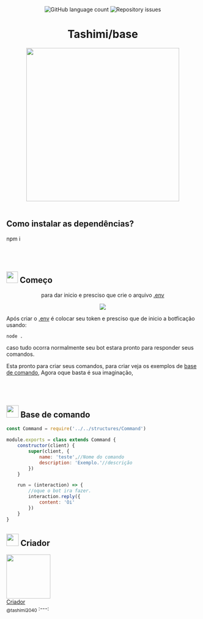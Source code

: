 <p align="center">
  <img alt="GitHub language count" src="https://img.shields.io/github/languages/count/whoisdon/CommunityStructure?color=%2304D361">
	
  <img alt="Repository issues" src="https://img.shields.io/github/languages/top/whoisdon/CommunityStructure">
</p>
<h1 align="center">Tashimi/base</h1>
<p align="center">

 <img src="https://github.com/Tashimi2040/BotV14/assets/132114580/997a1876-1fb3-43f3-9975-b6a7b3990c83.jpg" width="400"/>
 <br>
<br>

</p>
 
<h2>Como instalar as dependências?</h2>

<p>npm i</p>
<br>
<br>
<h2><img align="near" src="https://cdn.discordapp.com/emojis/999075964254425188.webp?size=96&quality=lossless" width="30px"/> Começo</h2>
<p align="center">para dar inicio e presciso que crie o arquivo <a href="https://github.com/Tashimi2040/BotV14/blob/main/.envexample">.env</a></p>
<p align="center"> <img src="https://github.com/Tashimi2040/BotV14/assets/132114580/bc4f7322-5b46-4cd3-837e-417bb2f174ad"/> </p>
<p>Após criar o <a href="https://github.com/Tashimi2040/BotV14/blob/main/.envexample">.env</a> é colocar seu token e presciso que de inicio a botficação usando:</p>

```
node .
```
<p>caso tudo ocorra normalmente seu bot estara pronto para responder seus comandos.</p>
<p>Esta pronto para criar seus comandos, para criar veja os exemplos de <a href="https://github.com/Tashimi2040/BotV14#-base-de-comando">base de comando</a>, Agora oque basta é sua imaginação,</p>
<br>
<br>
<h2><img align="near" src="https://cdn.discordapp.com/emojis/990307703668752435.webp?size=96&quality=lossless" width="32px" /> Base de comando</h2>

```js
const Command = require('../../structures/Command')

module.exports = class extends Command {
    constructor(client) {
        super(client, {
            name: 'teste',//Nome do comando
            description: 'Exemplo.'//descrição
        })
    }

    run = (interaction) => {
	    //oque o bot ira fazer.
        interaction.reply({
            content: 'Oi'
        })
    }
}
```
 

<h2><img align="near" src="https://cdn.discordapp.com/emojis/806694071627546725.webp?size=96&quality=lossless" width="32px"> Criador</h2> 


 [<img src="https://github.com/Tashimi2040/BotV14/assets/132114580/32c2457c-2c23-48bc-9d90-bab8d9156086?size=115" width=115><br>Criador<br><sub>@tashimi2040</sub>](https://github.com/Tashimi2040) 
 :---:

